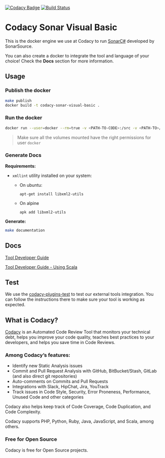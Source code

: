 [![Codacy Badge](https://api.codacy.com/project/badge/Grade/9c1decbe5aad4ce3989eab10eab08e5d)](https://www.codacy.com/gh/codacy/codacy-sonar-visual-basic?utm_source=github.com&amp;utm_medium=referral&amp;utm_content=codacy/codacy-sonar-visual-basic&amp;utm_campaign=Badge_Grade)
[![Build Status](https://circleci.com/gh/codacy/codacy-sonar-visual-basic.svg?style=shield&circle-token=:circle-token)](https://circleci.com/gh/codacy/codacy-sonar-visual-basic)

# Codacy Sonar Visual Basic

This is the docker engine we use at Codacy to run [SonarC#](https://github.com/SonarSource/sonar-dotnet) developed by SonarSource.

You can also create a docker to integrate the tool and language of your choice!
Check the **Docs** section for more information.

## Usage

### Publish the docker

```bash
make publish
docker build -t codacy-sonar-visual-basic .
```

### Run the docker

```bash
docker run --user=docker --rm=true -v <PATH-TO-CODE>:/src -v <PATH-TO>/.codacyrc:/.codacyrc codacy-sonar-visual-basic
```

> Make sure all the volumes mounted have the right permissions for user `docker`

### Generate Docs

**Requirements:**

-   `xmllint` utility installed on your system:

    -   On ubuntu:

            apt-get install libxml2-utils

    -   On alpine

            apk add libxml2-utils

**Generate:**

```sh
make documentation
```

## Docs

[Tool Developer Guide](https://support.codacy.com/hc/en-us/articles/207994725-Tool-Developer-Guide)

[Tool Developer Guide - Using Scala](https://support.codacy.com/hc/en-us/articles/207280379-Tool-Developer-Guide-Using-Scala)

## Test

We use the [codacy-plugins-test](https://github.com/codacy/codacy-plugins-test) to test our external tools integration.
You can follow the instructions there to make sure your tool is working as expected.

## What is Codacy?

[Codacy](https://www.codacy.com/) is an Automated Code Review Tool that monitors your technical debt, helps you improve your code quality, teaches best practices to your developers, and helps you save time in Code Reviews.

### Among Codacy’s features:

- Identify new Static Analysis issues
- Commit and Pull Request Analysis with GitHub, BitBucket/Stash, GitLab (and also direct git repositories)
- Auto-comments on Commits and Pull Requests
- Integrations with Slack, HipChat, Jira, YouTrack
- Track issues in Code Style, Security, Error Proneness, Performance, Unused Code and other categories

Codacy also helps keep track of Code Coverage, Code Duplication, and Code Complexity.

Codacy supports PHP, Python, Ruby, Java, JavaScript, and Scala, among others.

### Free for Open Source

Codacy is free for Open Source projects.
